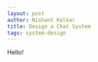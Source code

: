 ```yaml
---
layout: post
author: Nishant Kelkar
title: Design a Chat System
tags: system-design
---
```


Hello!
